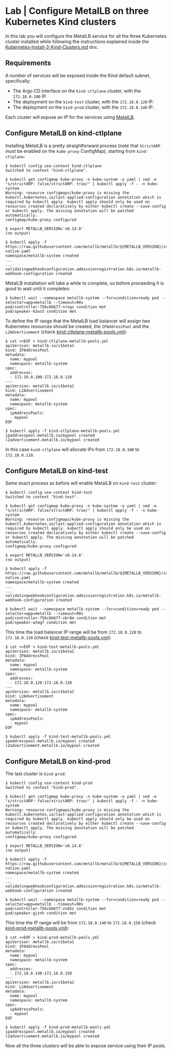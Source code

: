 # Lab | Configure MetalLB on three Kubernetes Kind clusters

In this lab you will configure the MetalLB service for all the three Kubernetes
cluster installed while following the instructions explained inside the
[Kubernetes-Install-3-Kind-Clusters.md](Kubernetes-Install-3-Kind-Clusters.md)
doc.

## Requirements

A number of services will be exposed inside the Kind default subnet,
specifically:

- The Argo CD interface on the `kind-ctlplane` cluster, with the `172.18.0.100` IP.
- The deployment on the `kind-test` cluster, with the `172.18.0.120` IP.
- The deployment on the `kind-prod` cluster, with the `172.18.0.140` IP.

Each cluster will expose an IP for the services using [MetalLB](https://metallb.universe.tf/).

## Configure MetalLB on kind-ctlplane

Installing MetalLB is a pretty straightforward process (note that `StrictARP`
must be enabled on the `kube-proxy` ConfigMap), starting from `kind-ctlplane`:

```console
$ kubectl config use-context kind-ctlplane
Switched to context "kind-ctlplane".

$ kubectl get configmap kube-proxy -n kube-system -o yaml | sed -e "s/strictARP: false/strictARP: true/" | kubectl apply -f - -n kube-system
Warning: resource configmaps/kube-proxy is missing the kubectl.kubernetes.io/last-applied-configuration annotation which is required by kubectl apply. kubectl apply should only be used on resources created declaratively by either kubectl create --save-config or kubectl apply. The missing annotation will be patched automatically.
configmap/kube-proxy configured

$ export METALLB_VERSION='v0.14.8'
(no output)

$ kubectl apply -f https://raw.githubusercontent.com/metallb/metallb/${METALLB_VERSION}/config/manifests/metallb-native.yaml
namespace/metallb-system created
...
...
validatingwebhookconfiguration.admissionregistration.k8s.io/metallb-webhook-configuration created
```

MetalLB installation will take a while to complete, so before proceeding it is
good to wait until it completes:

```console
$ kubectl wait --namespace metallb-system --for=condition=ready pod --selector=app=metallb --timeout=90s
pod/controller-756c6b677-nrxgz condition met
pod/speaker-62ws5 condition met
```

To define the IP range that the MetalLB load balancer will assign two Kubernetes
resources should be created, the `IPAddressPool` and the `L2Advertisement`
(check [kind-ctlplane-metallb-pools.yml](kind-ctlplane-metallb-pools.yml)):

```console
$ cat <<EOF > kind-ctlplane-metallb-pools.yml
apiVersion: metallb.io/v1beta1
kind: IPAddressPool
metadata:
  name: mypool
  namespace: metallb-system
spec:
  addresses:
  - 172.18.0.100-172.18.0.110
---
apiVersion: metallb.io/v1beta1
kind: L2Advertisement
metadata:
  name: mypool
  namespace: metallb-system
spec:
  ipAddressPools:
  - mypool
EOF

$ kubectl apply -f kind-ctlplane-metallb-pools.yml
ipaddresspool.metallb.io/mypool created
l2advertisement.metallb.io/mypool created
```

In this case `kind-ctlplane` will allocate IPs from `172.18.0.100` to `172.18.0.110`.

## Configure MetalLB on kind-test

Same exact process as before will enable MetalLB on `kind-test` cluster:

```console
$ kubectl config use-context kind-test
Switched to context "kind-test".

$ kubectl get configmap kube-proxy -n kube-system -o yaml | sed -e "s/strictARP: false/strictARP: true/" | kubectl apply -f - -n kube-system
Warning: resource configmaps/kube-proxy is missing the kubectl.kubernetes.io/last-applied-configuration annotation which is required by kubectl apply. kubectl apply should only be used on resources created declaratively by either kubectl create --save-config or kubectl apply. The missing annotation will be patched automatically.
configmap/kube-proxy configured

$ export METALLB_VERSION='v0.14.8'
(no output)

$ kubectl apply -f https://raw.githubusercontent.com/metallb/metallb/${METALLB_VERSION}/config/manifests/metallb-native.yaml
namespace/metallb-system created
...
...
validatingwebhookconfiguration.admissionregistration.k8s.io/metallb-webhook-configuration created

$ kubectl wait --namespace metallb-system --for=condition=ready pod --selector=app=metallb --timeout=90s
pod/controller-756c6b677-vbr8m condition met
pod/speaker-wtmgf condition met
```

This time the load balancer IP range will be from `172.18.0.120` to `172.18.0.130`
(check [kind-test-metallb-pools.yml](kind-test-metallb-pools.yml)):

```console
$ cat <<EOF > kind-test-metallb-pools.yml
apiVersion: metallb.io/v1beta1
kind: IPAddressPool
metadata:
  name: mypool
  namespace: metallb-system
spec:
  addresses:
  - 172.18.0.120-172.18.0.130
---
apiVersion: metallb.io/v1beta1
kind: L2Advertisement
metadata:
  name: mypool
  namespace: metallb-system
spec:
  ipAddressPools:
  - mypool
EOF

$ kubectl apply -f kind-test-metallb-pools.yml
ipaddresspool.metallb.io/mypool created
l2advertisement.metallb.io/mypool created
```

## Configure MetalLB on kind-prod

The last cluster is `kind-prod`:

```console
$ kubectl config use-context kind-prod
Switched to context "kind-prod".

$ kubectl get configmap kube-proxy -n kube-system -o yaml | sed -e "s/strictARP: false/strictARP: true/" | kubectl apply -f - -n kube-system
Warning: resource configmaps/kube-proxy is missing the kubectl.kubernetes.io/last-applied-configuration annotation which is required by kubectl apply. kubectl apply should only be used on resources created declaratively by either kubectl create --save-config or kubectl apply. The missing annotation will be patched automatically.
configmap/kube-proxy configured

$ export METALLB_VERSION='v0.14.8'
(no output)

$ kubectl apply -f https://raw.githubusercontent.com/metallb/metallb/${METALLB_VERSION}/config/manifests/metallb-native.yaml
namespace/metallb-system created
...
...
validatingwebhookconfiguration.admissionregistration.k8s.io/metallb-webhook-configuration created

$ kubectl wait --namespace metallb-system --for=condition=ready pod --selector=app=metallb --timeout=90s
pod/controller-756c6b677-znd5z condition met
pod/speaker-gjznh condition met
```

This time the IP range will be from `172.18.0.140` to `172.18.0.150`
(check [kind-prod-metallb-pools.yml](kind-prod-metallb-pools.yml)):

```console
$ cat <<EOF > kind-prod-metallb-pools.yml
apiVersion: metallb.io/v1beta1
kind: IPAddressPool
metadata:
  name: mypool
  namespace: metallb-system
spec:
  addresses:
  - 172.18.0.140-172.18.0.150
---
apiVersion: metallb.io/v1beta1
kind: L2Advertisement
metadata:
  name: mypool
  namespace: metallb-system
spec:
  ipAddressPools:
  - mypool
EOF

$ kubectl apply -f kind-prod-metallb-pools.yml
ipaddresspool.metallb.io/mypool created
l2advertisement.metallb.io/mypool created
```

Now all the three clusters will be able to expose service using their IP pools.
